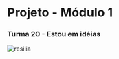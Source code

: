 # Projeto - Módulo 1

### Turma 20 - Estou em idéias


![resilia](https://www.resilia.com.br/wp-content/uploads/2021/08/logo.png)


